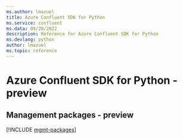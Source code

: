 ```yaml
---
ms.author: lmazuel
title: Azure Confluent SDK for Python
ms.service: confluent
ms.data: 09/28/2022
description: Reference for Azure Confluent SDK for Python
ms.devlang: python
author: lmazuel
ms.topic: reference
---
```

# Azure Confluent SDK for Python - preview

## Management packages - preview
[!INCLUDE [mgmt-packages](confluent-mgmt-index.md)]